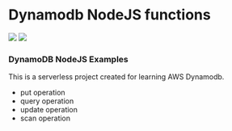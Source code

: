 # Dynamodb NodeJS functions

![](https://image-publiclink.s3.amazonaws.com/serverless-framework.png) ![](https://image-publiclink.s3.amazonaws.com/aws-logo.png)

### DynamoDB NodeJS Examples 

This is a serverless project created for learning AWS Dynamodb.

-   put operation
-   query operation
-   update operation
-   scan operation

